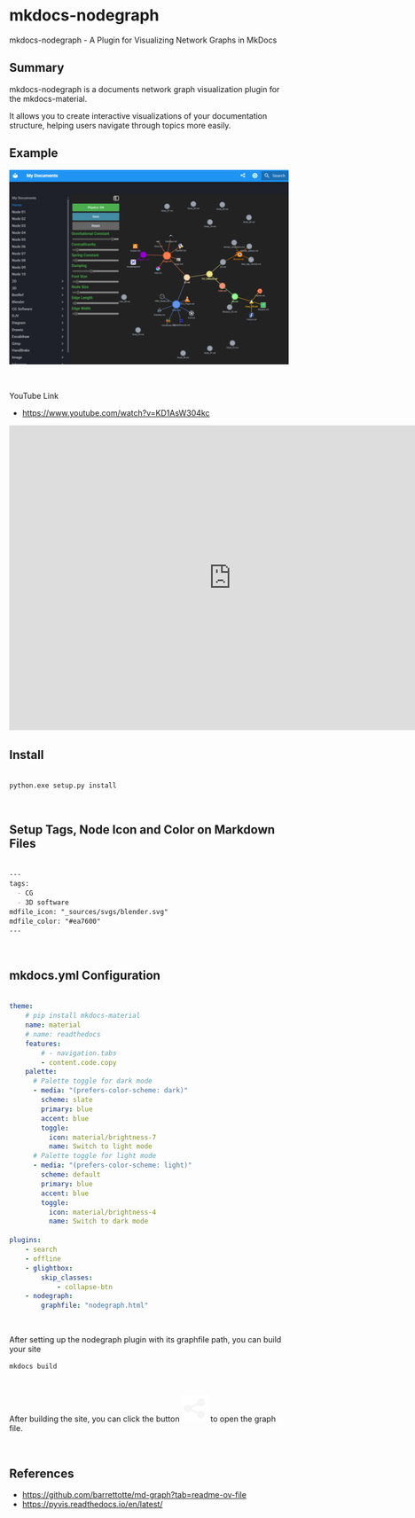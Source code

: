 # mkdocs-nodegraph

mkdocs-nodegraph - A Plugin for Visualizing Network Graphs in MkDocs

## Summary

mkdocs-nodegraph is a documents network graph visualization plugin for the mkdocs-material. 

It allows you to create interactive visualizations of your documentation structure, helping users navigate through topics more easily. 


## Example


![Example Network Graph Visualization](./sources/example_image_001.png)

<br>

YouTube Link

- https://www.youtube.com/watch?v=KD1AsW304kc


<iframe width="800" height="550" src="https://www.youtube.com/embed/KD1AsW304kc" title="mkdocs nodegraph 002" frameborder="0" allow="accelerometer; autoplay; clipboard-write; encrypted-media; gyroscope; picture-in-picture; web-share" referrerpolicy="strict-origin-when-cross-origin" allowfullscreen></iframe>


<br>

## Install


```shell

python.exe setup.py install

```

<br>


## Setup Tags, Node Icon and Color on Markdown Files

```md

---
tags:
  - CG
  - 3D software
mdfile_icon: "_sources/svgs/blender.svg"
mdfile_color: "#ea7600"
---

```


<br>

## mkdocs.yml Configuration


```yml

theme:
    # pip install mkdocs-material
    name: material
    # name: readthedocs
    features:
        # - navigation.tabs
        - content.code.copy
    palette:
      # Palette toggle for dark mode
      - media: "(prefers-color-scheme: dark)"
        scheme: slate
        primary: blue
        accent: blue
        toggle:
          icon: material/brightness-7
          name: Switch to light mode
      # Palette toggle for light mode
      - media: "(prefers-color-scheme: light)"
        scheme: default
        primary: blue
        accent: blue
        toggle:
          icon: material/brightness-4
          name: Switch to dark mode

plugins:
    - search
    - offline
    - glightbox:
        skip_classes: 
            - collapse-btn
    - nodegraph:
        graphfile: "nodegraph.html"

```

<br>

After setting up the nodegraph plugin with its graphfile path, you can build your site

```shell
mkdocs build 
```

<br>

After building the site, you can click the button ![](./sources/graph_icon.svg) to open the graph file.

<br>


## References

- https://github.com/barrettotte/md-graph?tab=readme-ov-file
- https://pyvis.readthedocs.io/en/latest/

<br>
